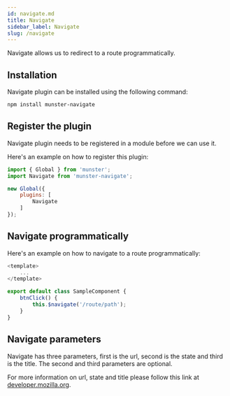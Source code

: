 ```yaml
---
id: navigate.md
title: Navigate
sidebar_label: Navigate
slug: /navigate
---
```


Navigate allows us to redirect to a route programmatically.

## Installation

Navigate plugin can be installed using the following command:

```bash
npm install munster-navigate
```

## Register the plugin

Navigate plugin needs to be registered in a module before we can use it.

Here's an example on how to register this plugin:

```javascript
import { Global } from 'munster';
import Navigate from 'munster-navigate';

new Global({
    plugins: [
        Navigate
    ]
});
```

## Navigate programmatically

Here's an example on how to navigate to a route programmatically:

```javascript
<template>
    ...
</template>

export default class SampleComponent {
    btnClick() {
        this.$navigate('/route/path');
    }
}
```

## Navigate parameters

Navigate has three parameters, first is the url, second is the state and third is the title.
The second and third parameters are optional.

For more information on url, state and title please follow this link at [developer.mozilla.org](https://developer.mozilla.org/en-US/docs/Web/API/History/pushState).
